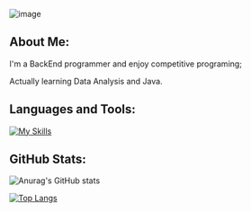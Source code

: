 ![image](https://github.com/user-attachments/assets/c387894c-b405-4b4f-9929-ec26fd8a223b)

<h2 align="left">About Me:</h2>

I'm a BackEnd programmer and enjoy competitive programing;

Actually learning Data Analysis and Java.

<h2 align="left">Languages and Tools:</h2>

[![My Skills](https://skillicons.dev/icons?i=py,vscode,java,eclipse)](https://skillicons.dev)

<h2 align="left">GitHub Stats:</h2>

![Anurag's GitHub stats](https://github-readme-stats.vercel.app/api?username=Danil0Ribeir0&theme=dark&show_icons=true)

[![Top Langs](https://github-readme-stats.vercel.app/api/top-langs/?username=Danil0Ribeir0&theme=dark&layout=compact)](https://github.com/anuraghazra/github-readme-stats)


